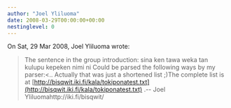 ```yaml
---
author: "Joel Yliluoma"
date: 2008-03-29T00:00:00+00:00
nestinglevel: 0
---
```

On Sat, 29 Mar 2008, Joel Yliluoma wrote:

> The sentence in the group introduction:
> sina ken tawa weka tan kulupu kepeken nimi ni
> Could be parsed the following ways by my parser:<..
>Actually that was just a shortened list ;)The complete list is at [http://bisqwit.iki.fi/kala/tokiponatest.txt](http://bisqwit.iki.fi/kala/tokiponatest.txt) .--
Joel Yliluomahttp://iki.fi/bisqwit/